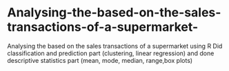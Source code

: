 # Analysing-the-based-on-the-sales-transactions-of-a-supermarket-
Analysing the based on the sales transactions of a supermarket using R 
Did classification and prediction part (clustering, linear regression) and done descriptive statistics part (mean, mode, median, range,box plots)
